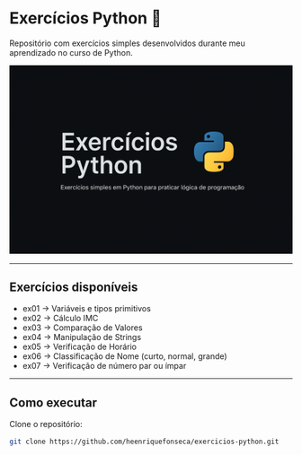 # Exercícios Python 🐍

Repositório com exercícios simples desenvolvidos durante meu aprendizado no curso de Python.

![Banner do projeto](banner.png)

---

## Exercícios disponíveis

- ex01 → Variáveis e tipos primitivos
- ex02 → Cálculo IMC
- ex03 → Comparação de Valores
- ex04 → Manipulação de Strings
- ex05 → Verificação de Horário
- ex06 → Classificação de Nome (curto, normal, grande)
- ex07 → Verificação de número par ou ímpar

---

## Como executar

Clone o repositório:

```bash
git clone https://github.com/heenriquefonseca/exercicios-python.git
